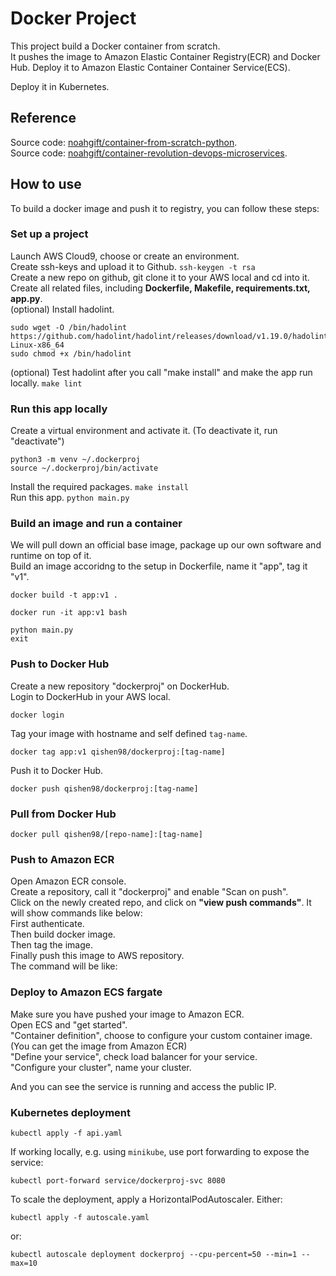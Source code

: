 # Docker Project

This project build a Docker container from scratch.  
It pushes the image to Amazon Elastic Container Registry(ECR) and Docker Hub. 
Deploy it to Amazon Elastic Container Container Service(ECS). 

Deploy it in Kubernetes.

## Reference

Source code: [noahgift/container-from-scratch-python](https://github.com/noahgift/container-from-scratch-python).  
Source code: [noahgift/container-revolution-devops-microservices](https://github.com/noahgift/container-revolution-devops-microservices).  


## How to use

To build a docker image and push it to registry, you can follow these steps:

### Set up a project

Launch AWS Cloud9, choose or create an environment.  
Create ssh-keys and upload it to Github.  ``ssh-keygen -t rsa``  
Create a new repo on github, git clone it to your AWS local and cd into it.  
Create all related files, including **Dockerfile, Makefile, requirements.txt, app.py**.  
(optional) Install hadolint.  

```
sudo wget -O /bin/hadolint https://github.com/hadolint/hadolint/releases/download/v1.19.0/hadolint-Linux-x86_64
sudo chmod +x /bin/hadolint
```

(optional) Test hadolint after you call "make install" and make the app run locally.  ```make lint```  

### Run this app locally

Create a virtual environment and activate it. (To deactivate it, run "deactivate") 

```
python3 -m venv ~/.dockerproj
source ~/.dockerproj/bin/activate
```

Install the required packages. ```make install```  
Run this app. ```python main.py```  

### Build an image and run a container

We will pull down an official base image, package up our own software and runtime on top of it.  
Build an image accoridng to the setup in Dockerfile, name it "app", tag it "v1".  

```
docker build -t app:v1 .
```

```
docker run -it app:v1 bash 
```

```
python main.py
exit
```

### Push to Docker Hub

Create a new repository "dockerproj" on DockerHub.  
Login to DockerHub in your AWS local.  

```
docker login
```

Tag your image with hostname and self defined ```tag-name```.  

```
docker tag app:v1 qishen98/dockerproj:[tag-name]
```

Push it to Docker Hub.

```
docker push qishen98/dockerproj:[tag-name]
```

### Pull from Docker Hub

```
docker pull qishen98/[repo-name]:[tag-name]
```

### Push to Amazon ECR

Open Amazon ECR console.  
Create a repository, call it "dockerproj" and enable "Scan on push".  
Click on the newly created repo, and click on **"view push commands"**. It will show commands like below:  
First authenticate.  
Then build docker image.  
Then tag the image.  
Finally push this image to AWS repository.  
The command will be like:  

### Deploy to Amazon ECS fargate

Make sure you have pushed your image to Amazon ECR.  
Open ECS and "get started".  
"Container definition", choose to configure your custom container image. (You can get the image from Amazon ECR)  
 "Define your service", check load balancer for your service.  
 "Configure your cluster", name your cluster.  

And you can see the service is running and access the public IP.

### Kubernetes deployment

```
kubectl apply -f api.yaml
```

If working locally, e.g. using `minikube`, use port forwarding to expose the service:

```
kubectl port-forward service/dockerproj-svc 8080
```

To scale the deployment, apply a HorizontalPodAutoscaler. Either:

```
kubectl apply -f autoscale.yaml
```

or:

```
kubectl autoscale deployment dockerproj --cpu-percent=50 --min=1 --max=10
```
